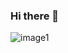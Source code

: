 ### Hi there 👋

<!--
**KativuCraig/KativuCraig** is a ✨ _special_ ✨ repository because its `README.md` (this file) appears on your GitHub profile.

Here are some ideas to get you started:

- 🔭 I’m currently working on Website Development
- 🌱 I’m currently learning Mobile Development
- 👯 I’m looking to collaborate on Website Development
- 🤔 I’m looking for help with Back-end Development
- 💬 Ask me about HTML, CSS
- 📫 How to reach me: tafadzwacraig95@gmail.com
- 😄 Pronouns: SIR
- ⚡ Fun fact: I am an Artist
-->
![image1](https://github.com/KativuCraig/KativuCraig/assets/161621941/25782e33-aa1a-40b0-8fea-10eeb9be3d65)
